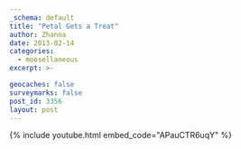 ```yaml
---
_schema: default
title: "Petal Gets a Treat"
author: Zhanna
date: 2013-02-14
categories:
  - moosellaneous
excerpt: >-

geocaches: false
surveymarks: false
post_id: 3356
layout: post 
---
```


{% include youtube.html embed_code="APauCTR6uqY" %}